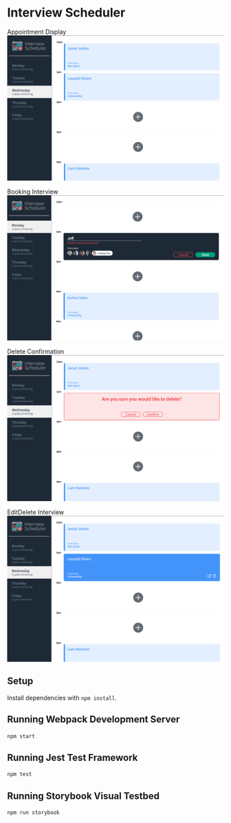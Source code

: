 # Interview Scheduler
Appointment Display
![Appointment_display](https://github.com/santifedericoni/scheduler/blob/master/screenshots/Appointment_display.png)

Booking Interview
![Booking_interview](https://github.com/santifedericoni/scheduler/blob/master/screenshots/Booking_interview.png)

Delete Confirmation
![Delete_confirmation](https://github.com/santifedericoni/scheduler/blob/master/screenshots/Delete_confirmation.png)

EditDelete Interview
![EditDelete_interview](https://github.com/santifedericoni/scheduler/blob/master/screenshots/EditDelete_interview.png)
## Setup

Install dependencies with `npm install`.

## Running Webpack Development Server

```sh
npm start
```

## Running Jest Test Framework

```sh
npm test
```

## Running Storybook Visual Testbed

```sh
npm run storybook
```

